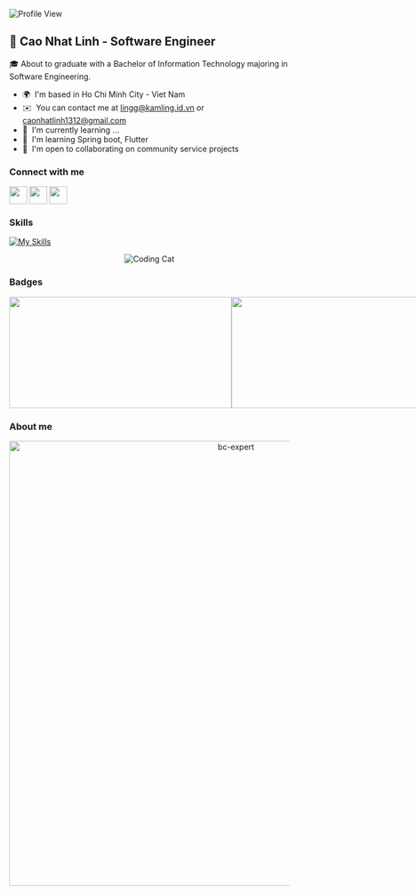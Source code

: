 ![Profile View](https://komarev.com/ghpvc/?username=CaoNhatLinh&style=flat-square)

👋 Cao Nhat Linh - Software Engineer 
----------------------------------------------------

🎓 About to graduate with a Bachelor of Information Technology majoring in Software Engineering.

* 🌍  I'm based in Ho Chi Minh City - Viet Nam
* ✉️  You can contact me at [lingg@kamling.id.vn](mailto:lingg@kamling.id.vn) or [caonhatlinh1312@gmail.com](mailto:caonhatlinh1312@gmail.com)
* 🚀  I'm currently  learning ...
* 🧠  I'm learning Spring boot, Flutter
* 🤝  I'm open to collaborating on community service projects

### Connect with me
<a href = 'https://www.linkedin.com/in/linh-cao-24577a252'> <img width = '32px' align= 'center' src="https://raw.githubusercontent.com/rahulbanerjee26/githubAboutMeGenerator/main/icons/linked-in-alt.svg"/></a> 
<a href = 'https://github.com/CaoNhatLinh'> <img width = '32px' align= 'center' src="https://raw.githubusercontent.com/rahulbanerjee26/githubAboutMeGenerator/main/icons/github.svg"/></a>
<a href = 'https://www.facebook.com/kam1213.2002'> <img width = '32px' align= 'center' src="https://raw.githubusercontent.com/rahulbanerjee26/githubAboutMeGenerator/main/icons/facebook.svg"/></a>

### Skills

[![My Skills](https://skillicons.dev/icons?i=js,ts,git,java,cpp,cs,php,html,jquery,css,scss,bootstrap,laravel,dotnet,firebase,flutter,nodejs,mongodb,mysql,linux,idea,photoshop)](https://skillicons.dev)
<p align="center">
   <img align="center" src="https://data.whicdn.com/images/131201358/original.gif" alt="Coding Cat"/>
</p>


### Badges
<div style="display:flex;justify-content: space-between;"> 
<img  height="200px" width="400px" src="https://github-readme-stats.vercel.app/api?username=CaoNhatLinh&count_private=true&show_icons=true&theme=tokyonight" />
<img  height="200px" width="400px" src="https://github-readme-stats.vercel.app/api/top-langs/?username=CaoNhatLinh&layout=compact&theme=aura&langs_count=9" />
<img  height="200px" width="400px" src="https://github-readme-streak-stats.herokuapp.com/?user=CaoNhatLinh&theme=tokyonight&hide_border=true&mode=weekly" />
</div>

### About me

<p align="center"> <a href="https://github.com/ryo-ma/github-profile-trophy"><img src="https://github-profile-trophy.vercel.app/?username=CaoNhatLinh&theme=tokyonight&no-frame=true&row=1&&margin-w=30&no-bg=false" alt="bc-expert" width="800px"/></a></p>


